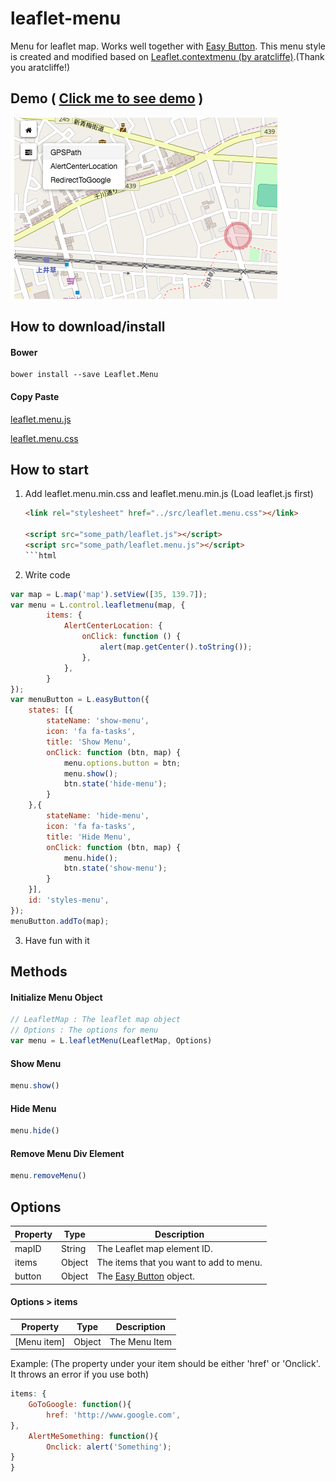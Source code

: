 # leaflet-menu
Menu for leaflet map. Works well together with [Easy Button](https://github.com/CliffCloud/Leaflet.EasyButton).
This menu style is created and modified based on [Leaflet.contextmenu (by aratcliffe)](https://github.com/aratcliffe/Leaflet.contextmenu).(Thank you aratcliffe!)

## Demo ( [Click me to see demo](https://daiyanze.github.io/leaflet-menu/demo/index.html) )
![alt text](https://github.com/daiyanze/leaflet-menu/blob/master/demo/demo.png "Demo Screen Shot")

## How to download/install
#### Bower
```shell
bower install --save Leaflet.Menu
```
#### Copy Paste
[leaflet.menu.js](https://raw.githubusercontent.com/daiyanze/leaflet-menu/master/src/leaflet.menu.js)

[leaflet.menu.css](https://raw.githubusercontent.com/daiyanze/leaflet-menu/master/src/leaflet.menu.css)

## How to start

1. Add leaflet.menu.min.css and leaflet.menu.min.js (Load leaflet.js first)
	```html
	<link rel="stylesheet" href="../src/leaflet.menu.css"></link>

	<script src="some_path/leaflet.js"></script>
	<script src="some_path/leaflet.menu.js"></script>
	```html
2. Write code
```javascript
var map = L.map('map').setView([35, 139.7]);
var menu = L.control.leafletmenu(map, {
        items: {
            AlertCenterLocation: {
                onClick: function () {
                    alert(map.getCenter().toString());
                },
            },
        }
});
var menuButton = L.easyButton({
    states: [{
        stateName: 'show-menu',
        icon: 'fa fa-tasks',
        title: 'Show Menu',
        onClick: function (btn, map) {
            menu.options.button = btn;
            menu.show();
            btn.state('hide-menu');
        }
    },{
        stateName: 'hide-menu',
        icon: 'fa fa-tasks',
        title: 'Hide Menu',
        onClick: function (btn, map) {
            menu.hide();
            btn.state('show-menu');
        }
    }],
    id: 'styles-menu',
});
menuButton.addTo(map);
```

3. Have fun with it

## Methods
#### Initialize Menu Object
```javascript
// LeafletMap : The leaflet map object
// Options : The options for menu
var menu = L.leafletMenu(LeafletMap, Options)
```
#### Show Menu
```javascript
menu.show()
```
#### Hide Menu
```javascript
menu.hide()
```
#### Remove Menu Div Element
```javascript
menu.removeMenu()
```
## Options
| Property | Type | Description
| --- | --- | ---
| mapID | String | The Leaflet map element ID.
| items | Object | The items that you want to add to menu.
| button | Object | The [Easy Button](https://github.com/CliffCloud/Leaflet.EasyButton) object.

#### Options > items
| Property | Type | Description
| --- | --- | ---
| [Menu item] | Object | The Menu Item

Example:
(The property under your item should be either 'href' or 'Onclick'. It throws an error if you use both)
```javascript
items: {
    GoToGoogle: function(){
        href: 'http://www.google.com',
},
    AlertMeSomething: function(){
        Onclick: alert('Something');
}
}
```
